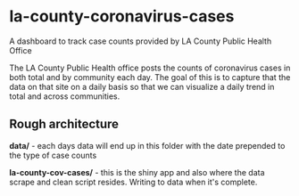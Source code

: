# la-county-coronavirus-cases
A dashboard to track case counts provided by LA County Public Health Office

The LA County Public Health office posts the counts of coronavirus cases in both total and by community each day. The goal of this is to capture that the data on that site on a daily basis so that we can visualize a daily trend in total and across communities.

## Rough architecture

**data/** - each days data will end up in this folder with the date prepended to the type of case counts

**la-county-cov-cases/** - this is the shiny app and also where the data scrape and clean script resides. Writing to data when it's complete.
